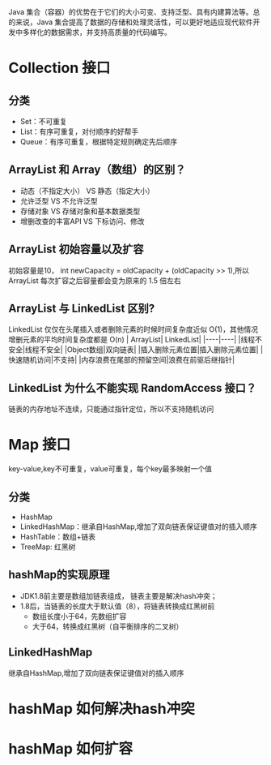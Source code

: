   Java 集合（容器）的优势在于它们的大小可变、支持泛型、具有内建算法等。总的来说，Java 集合提高了数据的存储和处理灵活性，可以更好地适应现代软件开发中多样化的数据需求，并支持高质量的代码编写。
# Collection 接口
## 分类
- Set：不可重复
- List：有序可重复，对付顺序的好帮手
- Queue：有序可重复，根据特定规则确定先后顺序
## ArrayList 和 Array（数组）的区别？
- 动态（不指定大小） VS 静态（指定大小）
- 允许泛型 VS 不允许泛型
- 存储对象 VS 存储对象和基本数据类型
- 增删改查的丰富API VS 下标访问、修改
## ArrayList 初始容量以及扩容
初始容量是10， int newCapacity = oldCapacity + (oldCapacity >> 1),所以 ArrayList 每次扩容之后容量都会变为原来的 1.5 倍左右

## ArrayList 与 LinkedList 区别?
LinkedList 仅仅在头尾插入或者删除元素的时候时间复杂度近似 O(1)，其他情况增删元素的平均时间复杂度都是 O(n) 
| ArrayList| LinkedList|
|----|----|
|线程不安全|线程不安全|
|Object数组|双向链表|
|插入删除元素位置|插入删除元素位置|
|快速随机访问|不支持|
|内存浪费在尾部的预留空间|浪费在前驱后继指针|

## LinkedList 为什么不能实现 RandomAccess 接口？
链表的内存地址不连续，只能通过指针定位，所以不支持随机访问

# Map 接口
key-value,key不可重复，value可重复，每个key最多映射一个值
## 分类
- HashMap
- LinkedHashMap：继承自HashMap,增加了双向链表保证键值对的插入顺序
- HashTable：数组+链表
- TreeMap: 红黑树
## hashMap的实现原理
- JDK1.8前主要是数组加链表组成， 链表主要是解决hash冲突；
- 1.8后，当链表的长度大于默认值（8），将链表转换成红黑树前
  - 数组长度小于64，先数组扩容
  - 大于64，转换成红黑树（自平衡排序的二叉树）
## LinkedHashMap
继承自HashMap,增加了双向链表保证键值对的插入顺序
# hashMap 如何解决hash冲突

# hashMap 如何扩容


